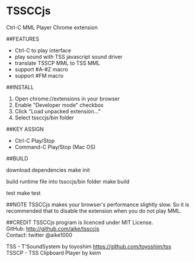 TSSCCjs
====
Ctrl-C MML Player Chrome extension

##FEATURES
 - Ctrl-C to play interface
 - play sound with TSS javascript sound driver
 - translate TSSCP MML to TSS MML
 - support #A-#Z macro
 - support #FM macro

##INSTALL
1. Open chrome://extensions in your browser
1. Enable "Developer mode" checkbox
1. Click "Load unpacked extension…"
1. Select tssccjs/bin folder

##KEY ASSIGN
 - Ctrl-C Play/Stop
 - Command-C Play/Stop (Mac OS)

##BUILD

download dependencies
    make init

build runtime file into tssccjs/bin folder
    make build

test
    make test


##NOTE
TSSCCjs makes your browser's performance slightly slow.
So it is recommended that to disable the extension when you do not play MML.

##CREDIT
TSSCCjs program is licenced under MIT License.  
GitHub: http://github.com/aike/tssccjs  
Contact: twitter @aike1000  

TSS - T'SoundSystem by toyoshim https://github.com/toyoshim/tss  
TSSCP - TSS Clipboard Player by keim

